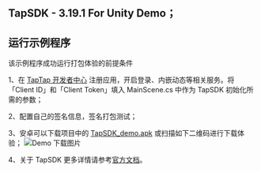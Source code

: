 ## TapSDK - 3.19.1 For Unity Demo；

## 运行示例程序

该示例程序成功运行打包体验的前提条件

1、在 [TapTap 开发者中心](https://developer.taptap.com/) 注册应用，开启登录、内嵌动态等相关服务。将「Client ID」和「Client Token」填入 MainScene.cs 中作为 TapSDK 初始化所需的参数；

2、配置自己的签名信息，签名打包测试；

3、安卓可以下载项目中的 [TapSDK_demo.apk](https://lc-buhezimj.cn-e1.lcfile.com/EzLQJjx9jEqis8Thf4RnYEpn1uCEouQi/tds_demo.apk) 或扫描如下二维码进行下载体验；
![Demo 下载图片](https://lc-buhezimj.cn-e1.lcfile.com/VnYxl9RVS8PwV9H6hw7x2eBRPs0EiCoL/1_990084431_171_85_3_716603810_d0d86f08088d9e6f0d4bae99de6385ed.png)

4、关于 TapSDK 更多详情请参考[官方文档](https://developer.taptap.com/docs/sdk/)。

